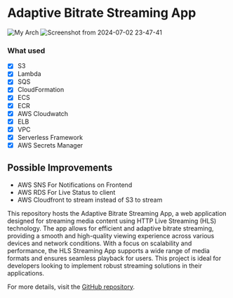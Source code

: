 # Adaptive Bitrate Streaming App


![My Arch](https://github.com/shuklaritvik06/adaptive-bitrate-streaming/assets/72812470/bddad2d1-5807-4065-9da9-4c0c1e4f7ee0)
![Screenshot from 2024-07-02 23-47-41](https://github.com/shuklaritvik06/adaptive-bitrate-streaming/assets/72812470/17310c56-3915-4336-9c8a-a3b950fd0c13)

### What used


- [x] S3
- [x] Lambda
- [x] SQS
- [x] CloudFormation
- [x] ECS
- [x] ECR
- [x] AWS Cloudwatch
- [x] ELB
- [X] VPC
- [x] Serverless Framework
- [x] AWS Secrets Manager

## Possible Improvements

- AWS SNS For Notifications on Frontend
- AWS RDS For Live Status to client
- AWS Cloudfront to stream instead of S3 to stream

This repository hosts the Adaptive Bitrate Streaming App, a web application designed for streaming media content using HTTP Live Streaming (HLS) technology. The app allows for efficient and adaptive bitrate streaming, providing a smooth and high-quality viewing experience across various devices and network conditions. With a focus on scalability and performance, the HLS Streaming App supports a wide range of media formats and ensures seamless playback for users. This project is ideal for developers looking to implement robust streaming solutions in their applications.

For more details, visit the [GitHub repository](https://github.com/shuklaritvik06/hls-streaming-app).
